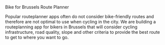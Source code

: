 Bike for Brussels Route Planner

Popular routeplanner apps often do not consider bike-friendly routes and therefore are not optimal to use when cycling in the city. We are building a routeplanning app for bikers in Brussels that will consider cycling infrastructure, road quality, slope and other criteria to provide the best route to get to where you want to go.
